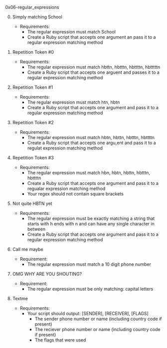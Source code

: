 0x06-regular_expressions

0. Simply matching School

	* Requirements:
		* The regular expression must match School
		* Create a Ruby script that accepts one argument an pass it to a regular expression matching method

1. Repetition Token #0

	* Requirements:
		* The regular expression must match hbttn, hbtttn, hbttttn, hbtttttn
		* Create a Ruby script that accepts one arguent and passes it to a regular expression matching method

2. Repetition Token #1

	* Requirements:
		* The regular expression must match htn, hbtn
		* Create a Ruby script that accepts one argument and pass it to a regular expression matching method

3. Repetition Token #2

	* Requirements:
		* The regular expression must match hbtn, hbttn, hbtttn, hbttttn
		* Create a Ruby script that accepts one argu,ent and pass it to a regulat expression matching method

4. Repetition Token #3

	* Requirements:
		* The regular expression must match hbn, hbtn, hbttn, hbtttn, hbttttn
		* Create a Ruby script that accepts one argument and pass it to a regualar expression matching method
		* Your regex should not contain square brackets

5. Not quite HBTN yet

	* Requirements:
		* The regular expression  must be exactly matching a string that starts with h ends with n and can have any single character in between
		* Create a Ruby script that accepts one argument and pass it to a regular expression matching method

6. Call me maybe 

	* Requirement:
		* The regular expression must match a 10 digit phone number

7. OMG WHY ARE YOU SHOUTING?

	* Requirement:
		* The regular expression must be only matching: capital letters

8. Textme

	* Requirements:
		* Your script should output: [SENDER], [RECEIVER], [FLAGS]
			* The sender phone number or name (including country code if present)
			* The reciever phone number or name (including country code if present)
			* The flags that were used
